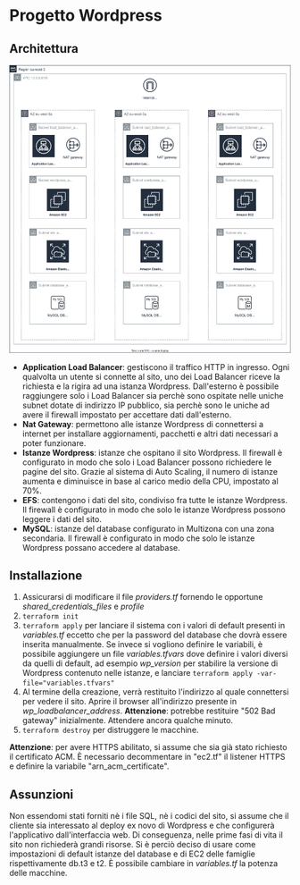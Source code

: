 # Progetto Wordpress

## Architettura

![Architettura](readme_assets/terrafom_architecture.svg "Architettura")

- **Application Load Balancer**: gestiscono il traffico HTTP in ingresso. Ogni qualvolta un utente si connette al sito, uno dei Load Balancer riceve la richiesta e la rigira ad una istanza Wordpress. Dall'esterno è possibile raggiungere solo i Load Balancer sia perchè sono ospitate nelle uniche subnet dotate di indirizzo IP pubblico, sia perchè sono le uniche ad avere il firewall impostato per accettare dati dall'esterno.
- **Nat Gateway**: permettono alle istanze Wordpress di connettersi a internet per installare aggiornamenti, pacchetti e altri dati necessari a poter funzionare.
- **Istanze Wordpress**: istanze che ospitano il sito Wordpress. Il firewall è configurato in modo che solo i Load Balancer possono richiedere le pagine del sito. Grazie al sistema di Auto Scaling, il numero di istanze aumenta e diminuisce in base al carico medio della CPU, impostato al 70%.
- **EFS**: contengono i dati del sito, condiviso fra tutte le istanze Wordpress. Il firewall è configurato in modo che solo le istanze Wordpress possono leggere i dati del sito.
- **MySQL**: istanze del database configurato in Multizona con una zona secondaria. Il firewall è configurato in modo che solo le istanze Wordpress possano accedere al database.

## Installazione

1. Assicurarsi di modificare il file *providers.tf* fornendo le opportune *shared_credentials_files* e *profile*
2. `terraform init`
3. `terraform apply` per lanciare il sistema con i valori di default presenti in *variables.tf* eccetto che per la password del database che dovrà essere inserita manualmente. Se invece si vogliono definire le variabili, è possibile aggiungere un file *variables.tfvars* dove definire i valori diversi da quelli di default, ad esempio *wp_version* per stabilire la versione di Wordpress contenuto nelle istanze, e lanciare `terraform apply -var-file="variables.tfvars"`
4. Al termine della creazione, verrà restituito l'indirizzo al quale connettersi per vedere il sito. Aprire il browser all'indirizzo presente in *wp_loadbalancer_address*. **Attenzione**: potrebbe restituire "502 Bad gateway" inizialmente. Attendere ancora qualche minuto.
5. `terraform destroy` per distruggere le macchine.

**Attenzione**: per avere HTTPS abilitato, si assume che sia già stato richiesto il certificato ACM. È necessario decommentare in "ec2.tf" il listener HTTPS e definire la variabile "arn_acm_certificate".

## Assunzioni

Non essendomi stati forniti nè i file SQL, nè i codici del sito, si assume che il cliente sia interessato al deploy ex novo di Wordpress e che configurerà l'applicativo dall'interfaccia web. Di conseguenza, nelle prime fasi di vita il sito non richiederà grandi risorse. Si è perciò deciso di usare come impostazioni di default istanze del database e di EC2 delle famiglie rispettivamente db.t3 e t2. È possibile cambiare in *variables.tf* la potenza delle macchine.
